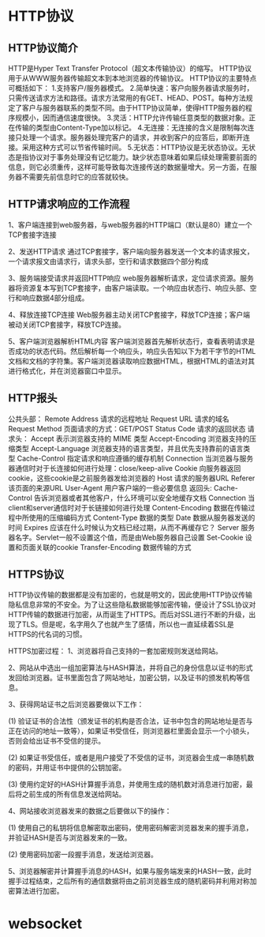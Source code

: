 # HTTP协议
## HTTP协议简介
HTTP是Hyper Text Transfer Protocol（超文本传输协议）的缩写。
HTTP协议用于从WWW服务器传输超文本到本地浏览器的传输协议。
HTTP协议的主要特点可概括如下：
1.支持客户/服务器模式。
2.简单快速：客户向服务器请求服务时，只需传送请求方法和路径。请求方法常用的有GET、HEAD、POST。每种方法规定了客户与服务器联系的类型不同。由于HTTP协议简单，使得HTTP服务器的程序规模小，因而通信速度很快。
3.灵活：HTTP允许传输任意类型的数据对象。正在传输的类型由Content-Type加以标记。
4.无连接：无连接的含义是限制每次连接只处理一个请求。服务器处理完客户的请求，并收到客户的应答后，即断开连接。采用这种方式可以节省传输时间。
5.无状态：HTTP协议是无状态协议。无状态是指协议对于事务处理没有记忆能力。缺少状态意味着如果后续处理需要前面的信息，则它必须重传，这样可能导致每次连接传送的数据量增大。另一方面，在服务器不需要先前信息时它的应答就较快。

## HTTP请求响应的工作流程
1、客户端连接到web服务器，与web服务器的HTTP端口（默认是80）建立一个TCP套接字连接

2、发送HTTP请求 通过TCP套接字，客户端向服务器发送一个文本的请求报文，一个请求报文由请求行，请求头部，空行和请求数据四个部分构成

3、服务端接受请求并返回HTTP响应 web服务器解析请求，定位请求资源。服务器将资源复本写到TCP套接字，由客户端读取。一个响应由状态行、响应头部、空行和响应数据4部分组成。

4、释放连接TCP连接 Web服务器主动关闭TCP套接字，释放TCP连接；客户端被动关闭TCP套接字，释放TCP连接。

5、客户端浏览器解析HTML内容 客户端浏览器首先解析状态行，查看表明请求是否成功的状态代码。然后解析每一个响应头，响应头告知以下为若干字节的HTML文档和文档的字符集。客户端浏览器读取响应数据HTML，根据HTML的语法对其进行格式化，并在浏览器窗口中显示。

## HTTP报头
公共头部：
 Remote Address	 请求的远程地址
 Request URL	 请求的域名
 Request Method	 页面请求的方式：GET/POST
 Status Code	 请求的返回状态
请求头：
 Accept	 表示浏览器支持的 MIME 类型
 Accept-Encoding	 浏览器支持的压缩类型
 Accept-Language	 浏览器支持的语言类型，并且优先支持靠前的语言类型
 Cache-Control	指定请求和响应遵循的缓存机制 
 Connection	 当浏览器与服务器通信时对于长连接如何进行处理：close/keep-alive
 Cookie	 向服务器返回cookie，这些cookie是之前服务器发给浏览器的
 Host	 请求的服务器URL
 Referer	 该页面的来源URL
 User-Agent	 用户客户端的一些必要信息
返回头:
Cache-Control	 告诉浏览器或者其他客户，什么环境可以安全地缓存文档
 Connection	 当client和server通信时对于长链接如何进行处理
 Content-Encoding	 数据在传输过程中所使用的压缩编码方式
 Content-Type	 数据的类型
 Date	 数据从服务器发送的时间
 Expires	 应该在什么时候认为文档已经过期，从而不再缓存它？
 Server	 服务器名字。Servlet一般不设置这个值，而是由Web服务器自己设置
 Set-Cookie	 设置和页面关联的cookie
 Transfer-Encoding	 数据传输的方式

## HTTPS协议
HTTP协议传输的数据都是没有加密的，也就是明文的，因此使用HTTP协议传输隐私信息非常的不安全。为了让这些隐私数据能够加密传输，便设计了SSL协议对HTTP传输的数据进行加密，从而诞生了HTTPS。而后对SSL进行不断的升级，出现了TLS。但是呢，名字用久了也就产生了感情，所以也一直延续着SSL是HTTPS的代名词的习惯。

HTTPS加密过程：
1、浏览器将自己支持的一套加密规则发送给网站。

2、网站从中选出一组加密算法与HASH算法，并将自己的身份信息以证书的形式发回给浏览器。证书里面包含了网站地址，加密公钥，以及证书的颁发机构等信息。

3、获得网站证书之后浏览器要做以下工作：

(1) 验证证书的合法性（颁发证书的机构是否合法，证书中包含的网站地址是否与正在访问的地址一致等），如果证书受信任，则浏览器栏里面会显示一个小锁头，否则会给出证书不受信的提示。

(2) 如果证书受信任，或者是用户接受了不受信的证书，浏览器会生成一串随机数的密码，并用证书中提供的公钥加密。

(3) 使用约定好的HASH计算握手消息，并使用生成的随机数对消息进行加密，最后将之前生成的所有信息发送给网站。

4、网站接收浏览器发来的数据之后要做以下的操作：

(1) 使用自己的私钥将信息解密取出密码，使用密码解密浏览器发来的握手消息，并验证HASH是否与浏览器发来的一致。

(2) 使用密码加密一段握手消息，发送给浏览器。

5、浏览器解密并计算握手消息的HASH，如果与服务端发来的HASH一致，此时握手过程结束，之后所有的通信数据将由之前浏览器生成的随机密码并利用对称加密算法进行加密。

# websocket





